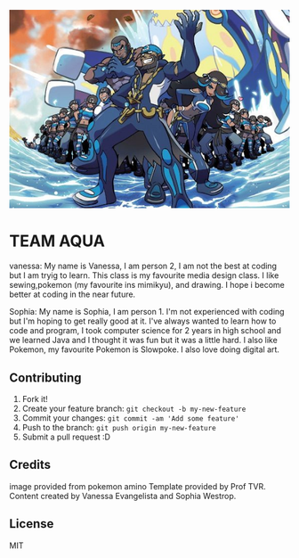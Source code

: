 ![oops :( img not working)](img/team_aqua.jpeg "Logo Title Text 1")


# TEAM AQUA

vanessa: My name is Vanessa, I am person 2, I am not the best at coding but I am tryig to learn. This class is my favourite media design class. I like sewing,pokemon (my favourite ins mimikyu), and drawing. I hope i become better at coding in the near future.

Sophia: My name is Sophia, I am person 1. I'm not experienced with coding but I'm hoping to get really good at it. I've always wanted to learn how to code and program, I took computer science for 2 years in high school and we learned Java and I thought it was fun but it was a little hard. I also like Pokemon, my favourite Pokemon is Slowpoke. I also love doing digital art.

## Contributing

1. Fork it!
2. Create your feature branch: `git checkout -b my-new-feature`
3. Commit your changes: `git commit -am 'Add some feature'`
4. Push to the branch: `git push origin my-new-feature`
5. Submit a pull request :D

## Credits
image provided from pokemon amino
Template provided by Prof TVR. 
Content created by Vanessa Evangelista and Sophia Westrop.

## License

MIT